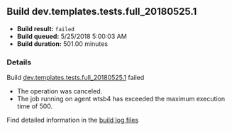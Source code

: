 ## Build dev.templates.tests.full_20180525.1
- **Build result:** `failed`
- **Build queued:** 5/25/2018 5:00:03 AM
- **Build duration:** 501.00 minutes
### Details
Build [dev.templates.tests.full_20180525.1](https://winappstudio.visualstudio.com/web/build.aspx?pcguid=a4ef43be-68ce-4195-a619-079b4d9834c2&builduri=vstfs%3a%2f%2f%2fBuild%2fBuild%2f25736) failed

+ The operation was canceled.
+ The job running on agent wtsb4 has exceeded the maximum execution time of 500.

Find detailed information in the [build log files](https://uwpctdiags.blob.core.windows.net/buildlogs/dev.templates.tests.full_20180525.1_logs.zip)
